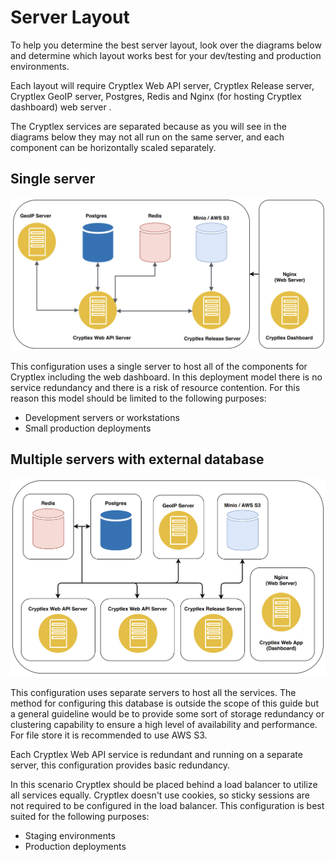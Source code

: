 # Server Layout

To help you determine the best server layout, look over the diagrams below and determine which layout works best for your dev/testing and production environments.

Each layout will require Cryptlex Web API server, Cryptlex Release server, Cryptlex GeoIP server, Postgres, Redis and Nginx \(for hosting Cryptlex dashboard\) web server .

The Cryptlex services are separated because as you will see in the diagrams below they may not all run on the same server, and each component can be horizontally scaled separately. 

## Single server

![](../.gitbook/assets/single.png)

This configuration uses a single server to host all of the components for Cryptlex including the web dashboard. In this deployment model there is no service redundancy and there is a risk of resource contention. For this reason this model should be limited to the following purposes:

* Development servers or workstations
* Small production deployments

## Multiple servers with external database

![](../.gitbook/assets/ha.png)

This configuration uses separate servers to host all the services. The method for configuring this database is outside the scope of this guide but a general guideline would be to provide some sort of storage redundancy or clustering capability to ensure a high level of availability and performance. For file store it is recommended to use AWS S3.

Each Cryptlex Web API service is redundant and running on a separate server, this configuration provides basic redundancy.

In this scenario Cryptlex should be placed behind a load balancer to utilize all services equally. Cryptlex doesn't use cookies, so sticky sessions are not required to be configured in the load balancer. This configuration is best suited for the following purposes:

* Staging environments
* Production deployments



